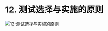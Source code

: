 # 12. 测试选择与实施的原则

![12-测试选择与实施的原则](https://fxpby.oss-cn-beijing.aliyuncs.com/blogImg/workout/cscs/12.%E6%B5%8B%E8%AF%95%E9%80%89%E6%8B%A9%E4%B8%8E%E5%AE%9E%E6%96%BD%E7%9A%84%E5%8E%9F%E5%88%99.png)
